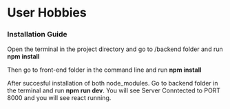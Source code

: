 <h1>User Hobbies</h1>
<h3>Installation Guide</h3>
<p>Open the terminal in the project directory and go to /backend folder and run <b>npm install</b></p>
<p>Then go to front-end folder in the command line and run <b>npm install</b></p>
<p>After succesful installation of both node_modules. Go to backend folder in the terminal and run <b>npm run dev</b>. You will
see Server Conntected to PORT 8000 and you will see react running.